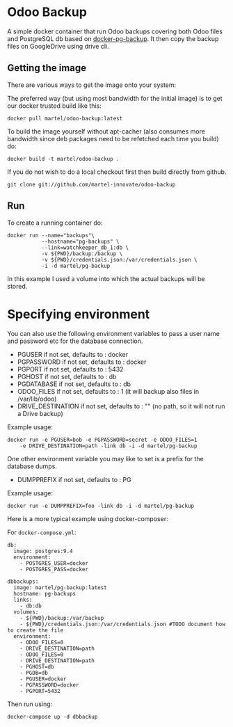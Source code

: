 # Odoo Backup


A simple docker container that run Odoo backups covering both Odoo files and PostgreSQL db based on [docker-pg-backup](https://github.com/kartoza/docker-pg-backup).
It then copy the backup files on GoogleDrive using drive cli.

## Getting the image

There are various ways to get the image onto your system:

The preferred way (but using most bandwidth for the initial image) is to
get our docker trusted build like this:


```
docker pull martel/odoo-backup:latest
```


To build the image yourself without apt-cacher (also consumes more bandwidth
since deb packages need to be refetched each time you build) do:

```
docker build -t martel/odoo-backup .
```

If you do not wish to do a local checkout first then build directly from github.

```
git clone git://github.com/martel-innovate/odoo-backup
```

## Run


To create a running container do:

```
docker run --name="backups"\
           --hostname="pg-backups" \
           --link=watchkeeper_db_1:db \
           -v ${PWD}/backup:/backup \
           -v ${PWD}/credentials.json:/var/credentials.json \
           -i -d martel/pg-backup
```
           
In this example I used a volume into which the actual backups will be
stored.

# Specifying environment


You can also use the following environment variables to pass a 
user name and password etc for the database connection.


* PGUSER if not set, defaults to : docker
* PGPASSWORD if not set, defaults to : docker
* PGPORT if not set, defaults to : 5432
* PGHOST if not set, defaults to : db
* PGDATABASE if not set, defaults to : db
* ODOO_FILES if not set, defaults to : 1 (it will backup also files in /var/lib/odoo)
* DRIVE_DESTINATION if not set, defaults to : "" (no path, so it will not run a Drive backup)

Example usage:

```
docker run -e PGUSER=bob -e PGPASSWORD=secret -e ODOO_FILES=1
    -e DRIVE_DESTINATION=path -link db -i -d martel/pg-backup
```

One other environment variable you may like to set is a prefix for the 
database dumps.

* DUMPPREFIX if not set, defaults to : PG

Example usage:

```
docker run -e DUMPPREFIX=foo -link db -i -d martel/pg-backup
```

Here is a more typical example using docker-composer:

For ``docker-compose.yml``:

```
db:
  image: postgres:9.4
  environment:
    - POSTGRES_USER=docker
    - POSTGRES_PASS=docker

dbbackups:
  image: martel/pg-backup:latest
  hostname: pg-backups
  links:
    - db:db
  volumes:
    - ${PWD}/backup:/var/backup
    - ${PWD}/credentials.json:/var/credentials.json #TODO document how to create the file
  environment:
    - ODOO_FILES=0
    - DRIVE_DESTINATION=path
    - ODOO_FILES=0
    - DRIVE_DESTINATION=path
    - PGHOST=db
    - PGDB=db
    - PGUSER=docker
    - PGPASSWORD=docker
    - PGPORT=5432
```

Then run using:

```
docker-compose up -d dbbackup
```